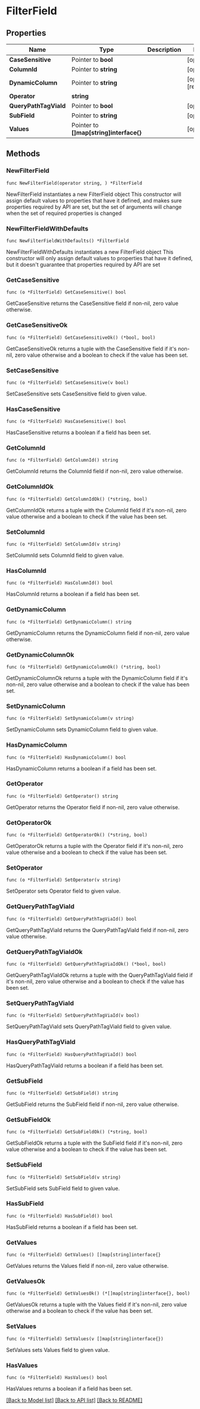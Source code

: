 # FilterField

## Properties

Name | Type | Description | Notes
------------ | ------------- | ------------- | -------------
**CaseSensitive** | Pointer to **bool** |  | [optional] 
**ColumnId** | Pointer to **string** |  | [optional] 
**DynamicColumn** | Pointer to **string** |  | [optional] [readonly] 
**Operator** | **string** |  | 
**QueryPathTagViaId** | Pointer to **bool** |  | [optional] 
**SubField** | Pointer to **string** |  | [optional] 
**Values** | Pointer to **[]map[string]interface{}** |  | [optional] 

## Methods

### NewFilterField

`func NewFilterField(operator string, ) *FilterField`

NewFilterField instantiates a new FilterField object
This constructor will assign default values to properties that have it defined,
and makes sure properties required by API are set, but the set of arguments
will change when the set of required properties is changed

### NewFilterFieldWithDefaults

`func NewFilterFieldWithDefaults() *FilterField`

NewFilterFieldWithDefaults instantiates a new FilterField object
This constructor will only assign default values to properties that have it defined,
but it doesn't guarantee that properties required by API are set

### GetCaseSensitive

`func (o *FilterField) GetCaseSensitive() bool`

GetCaseSensitive returns the CaseSensitive field if non-nil, zero value otherwise.

### GetCaseSensitiveOk

`func (o *FilterField) GetCaseSensitiveOk() (*bool, bool)`

GetCaseSensitiveOk returns a tuple with the CaseSensitive field if it's non-nil, zero value otherwise
and a boolean to check if the value has been set.

### SetCaseSensitive

`func (o *FilterField) SetCaseSensitive(v bool)`

SetCaseSensitive sets CaseSensitive field to given value.

### HasCaseSensitive

`func (o *FilterField) HasCaseSensitive() bool`

HasCaseSensitive returns a boolean if a field has been set.

### GetColumnId

`func (o *FilterField) GetColumnId() string`

GetColumnId returns the ColumnId field if non-nil, zero value otherwise.

### GetColumnIdOk

`func (o *FilterField) GetColumnIdOk() (*string, bool)`

GetColumnIdOk returns a tuple with the ColumnId field if it's non-nil, zero value otherwise
and a boolean to check if the value has been set.

### SetColumnId

`func (o *FilterField) SetColumnId(v string)`

SetColumnId sets ColumnId field to given value.

### HasColumnId

`func (o *FilterField) HasColumnId() bool`

HasColumnId returns a boolean if a field has been set.

### GetDynamicColumn

`func (o *FilterField) GetDynamicColumn() string`

GetDynamicColumn returns the DynamicColumn field if non-nil, zero value otherwise.

### GetDynamicColumnOk

`func (o *FilterField) GetDynamicColumnOk() (*string, bool)`

GetDynamicColumnOk returns a tuple with the DynamicColumn field if it's non-nil, zero value otherwise
and a boolean to check if the value has been set.

### SetDynamicColumn

`func (o *FilterField) SetDynamicColumn(v string)`

SetDynamicColumn sets DynamicColumn field to given value.

### HasDynamicColumn

`func (o *FilterField) HasDynamicColumn() bool`

HasDynamicColumn returns a boolean if a field has been set.

### GetOperator

`func (o *FilterField) GetOperator() string`

GetOperator returns the Operator field if non-nil, zero value otherwise.

### GetOperatorOk

`func (o *FilterField) GetOperatorOk() (*string, bool)`

GetOperatorOk returns a tuple with the Operator field if it's non-nil, zero value otherwise
and a boolean to check if the value has been set.

### SetOperator

`func (o *FilterField) SetOperator(v string)`

SetOperator sets Operator field to given value.


### GetQueryPathTagViaId

`func (o *FilterField) GetQueryPathTagViaId() bool`

GetQueryPathTagViaId returns the QueryPathTagViaId field if non-nil, zero value otherwise.

### GetQueryPathTagViaIdOk

`func (o *FilterField) GetQueryPathTagViaIdOk() (*bool, bool)`

GetQueryPathTagViaIdOk returns a tuple with the QueryPathTagViaId field if it's non-nil, zero value otherwise
and a boolean to check if the value has been set.

### SetQueryPathTagViaId

`func (o *FilterField) SetQueryPathTagViaId(v bool)`

SetQueryPathTagViaId sets QueryPathTagViaId field to given value.

### HasQueryPathTagViaId

`func (o *FilterField) HasQueryPathTagViaId() bool`

HasQueryPathTagViaId returns a boolean if a field has been set.

### GetSubField

`func (o *FilterField) GetSubField() string`

GetSubField returns the SubField field if non-nil, zero value otherwise.

### GetSubFieldOk

`func (o *FilterField) GetSubFieldOk() (*string, bool)`

GetSubFieldOk returns a tuple with the SubField field if it's non-nil, zero value otherwise
and a boolean to check if the value has been set.

### SetSubField

`func (o *FilterField) SetSubField(v string)`

SetSubField sets SubField field to given value.

### HasSubField

`func (o *FilterField) HasSubField() bool`

HasSubField returns a boolean if a field has been set.

### GetValues

`func (o *FilterField) GetValues() []map[string]interface{}`

GetValues returns the Values field if non-nil, zero value otherwise.

### GetValuesOk

`func (o *FilterField) GetValuesOk() (*[]map[string]interface{}, bool)`

GetValuesOk returns a tuple with the Values field if it's non-nil, zero value otherwise
and a boolean to check if the value has been set.

### SetValues

`func (o *FilterField) SetValues(v []map[string]interface{})`

SetValues sets Values field to given value.

### HasValues

`func (o *FilterField) HasValues() bool`

HasValues returns a boolean if a field has been set.


[[Back to Model list]](../README.md#documentation-for-models) [[Back to API list]](../README.md#documentation-for-api-endpoints) [[Back to README]](../README.md)


